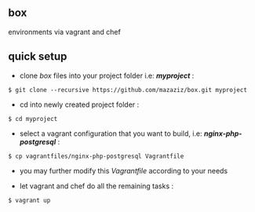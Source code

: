 box
---
environments via vagrant and chef

quick setup
-----------

- clone *box* files into your project folder i.e: ***myproject*** :  
```
$ git clone --recursive https://github.com/mazaziz/box.git myproject
```

- cd into newly created project folder :  
```
$ cd myproject
```

- select a vagrant configuration that you want to build, i.e: ***nginx-php-postgresql*** :  
```
$ cp vagrantfiles/nginx-php-postgresql Vagrantfile
```

- you may further modify this *Vagrantfile* according to your needs  

- let vagrant and chef do all the remaining tasks :  
```
$ vagrant up
```
